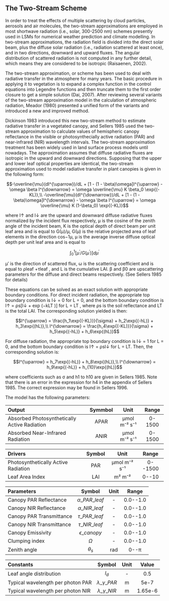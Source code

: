 ## The Two-Stream Scheme
In order to treat the effects of multiple scattering by cloud particles, aerosols and air molecules, the two-stream approximations are employed in most shortwave radiation (i.e., solar, 300-2500 nm) schemes presently used in LSMs for numerical weather prediction and climate modelling. In two-stream approximations, the radiation field is divided into the direct solar beam, plus the diffuse solar radiation (i.e., radiation scattered at least once), and in two directions, downward and upward fluxes. The angular distribution of scattered radiation is not computed in any further detail, which means they are considered to be isotropic (Raisaenen, 2002).

The two-stream approximation, or scheme has been used to deal with radiative transfer in the atmosphere for many years. The basic procedure in applying it to vegetation is to expand a complex function in the control equations into Legendre functions and then truncate them to the first order closure to get a simple solution (Dai, 2007). After reviewing several variants of the two-stream approximation model in the calculation of atmospheric radiation, Meador (1980) presented a unified form of the variants and introduced a new and improved method.

Dickinson 1983 introduced this new two-stream method to estimate radiative transfer in a vegetated canopy, and Sellers 1985 used the two-stream approximation to calculate values of hemispheric canopy reflectance in the visible or photosynthecially active radiation (PAR) and near-infrared (NIR) wavelength intervals. The two-stream approximation treatment has been widely used in land surface process models until nowadays.
The approximation assumes that diffuse radiative fluxes are isotropic in the upward and downward directions. Supposing that the upper and lower leaf optical properties are identical, the two-stream approximation used to model radiative transfer in plant canopies is given in the following form:

```math
-\overline{\mu}(dI^{\uparrow})/dL + [1 - (1 - \beta)\omega]I^{\uparrow} - \omega \beta I^{\downarrow} = \omega \overline{\mu} K \beta_0 \exp{(-KL)},\\
-\overline{\mu}(dI^{\downarrow})/dL + [1 - (1 - \beta)\omega]I^{\downarrow} - \omega \beta I^{\uparrow} = \omega \overline{\mu} K (1-\beta_0) \exp{(-KL)}
```

where I↑ and I↓ are the upward and downward diffuse radiative fluxes normalized by the incident flux respectively, μ is the cosine of the zenith angle of the incident beam, K is the optical depth of direct beam per unit leaf area and is equal to G(μ)/μ, G(μ) is the relative projected area of leaf elements in the direction cos−1μ, μ is the average inverse diffuse optical depth per unit leaf area
and is equal to

```math
\int_{0}^{1}[\mu^{\prime}/G(\mu^{\prime})]d\mu^{\prime}
```
μ′ is the direction of scattered flux, ω is the scattering coefficient and is equal to ρleaf +τleaf , and L is the cumulative LAI. β and β0 are upscattering parameters for the diffuse and direct beams respectively. (See Sellers 1985 for details)

These equations can be solved as an exact solution with appropriate boundary conditions. For direct incident radiation, the appropriate top boundary condition is I↓ = 0 for L = 0, and the bottom boundary condition is I↑ = ρs[I↓ + exp (−kLT )] for L = LT , where ρs is the soil reflectance and LT is the total LAI. The corresponding solution yielded is then:

```math
I^{\uparrow} = \frac{h_1\exp{(-KL)}}{\sigma} + h_2\exp{(-hL)} + h_3\exp{(hL)},\\
I^{\downarrow} = \frac{h_4\exp{(-KL)}}{\sigma} + h_5\exp{(-hL)} + h_6\exp{(hL)}
```

For diffuse radiation, the appropriate top boundary condition is I↓ = 1 for L
= 0, and the bottom boundary condition is I↑ = ρsI↓ for L = LT. Then, the corresponding solution is:

```math
I^{\uparrow} = h_7\exp{(-hL)} + h_8\exp{(hL)},\\
I^{\downarrow} = h_9\exp{(-hL)} + h_{10}\exp{(hL)}
```

where coefficients such as σ and h1 to h10 are given in Sellers 1985. Note that there is an error in the expression for h4 in the appendix of Sellers 1985. The correct expression may be found in Sellers 1996.

The model has the following parameters:

| Output | Symmbol | Unit | Range |
| :---         |     :---:      |    :---:      |     :---:   |
| Absorbed Photosynthetically Active Radiation  | APAR   | μmol m⁻² s⁻¹  | 0-1500 |
| Absorbed Near-Infrared Radiation              | ANIR   | μmol m⁻² s⁻¹  | 0-1500 |

| Drivers | Symbol | Unit | Range |
| :---         |     :---:      |    :---:      |     :---:   |
| Photosynthetically Active Radiation | PAR | μmol m⁻² s⁻¹  | 0--1500 |
| Leaf Area Index   | LAI   | m² m⁻² | 0--10 |

| Parameters | Symbol | Unit | Range |
| :---         |     :---:      |    :---:      |     :---:   |
| Canopy PAR Reflectance | $\alpha\_PAR\_{leaf}$  | -  | 0.0--1.0 |
| Canopy NIR Reflectance | $\alpha\_NIR\_{leaf}$  | -  | 0.0--1.0 |
| Canopy PAR Transmittance | $\tau\_PAR\_{leaf}$  | -  | 0.0--1.0 |
| Canopy NIR Transmittance | $\tau\_NIR\_{leaf}$  | -  | 0.0--1.0 |
| Canopy Emissivity        | $ϵ\_canopy$         | -  | 0.0--1.0 |
| Clumping index | $Ω$  | -  | 0.0--1.0 |
| Zenith angle | $θ_s$  | rad | 0--π |

| Constants | Symbol | Unit | Value |
| :---         |     :---:      |    :---:      |     :---:   |
| Leaf angle distribution | $l_d$ | - | 0.5 |
| Typical wavelength per photon PAR | $\lambda\_\gamma\_PAR$ | m | 5e-7
| Typical wavelength per photon NIR | $\lambda\_\gamma\_NIR$ | m | 1.65e-6
